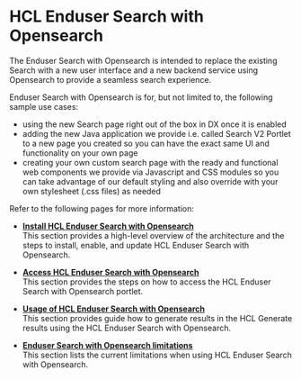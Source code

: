 # HCL Enduser Search with Opensearch

The Enduser Search with Opensearch is intended to replace the existing Search with a new user interface and a new backend service using Opensearch to provide a seamless search experience.

Enduser Search with Opensearch is for, but not limited to, the following sample use cases:

- using the new Search page right out of the box in DX once it is enabled
- adding the new Java application we provide i.e. called Search V2 Portlet to a new page you created so you can have the exact same UI and functionality on your own page
- creating your own custom search page with the ready and functional web components we provide via Javascript and CSS modules so you can take advantage of our default styling and also override with your own stylesheet (.css files) as needed

Refer to the following pages for more information:

- **[Install HCL Enduser Search with Opensearch](../search_using_opensearch/installation/index.md)**<br>
This section provides a high-level overview of the architecture and the steps to install, enable, and update HCL Enduser Search with Opensearch.

- **[Access HCL Enduser Search with Opensearch](../search_using_opensearch/access/index.md)**<br>
This section provides the steps on how to access the HCL Enduser Search with Opensearch portlet.

- **[Usage of HCL Enduser Search with Opensearch](../search_using_opensearch/usage/index.md)**<br>
This section provides guide how to generate results in the HCL Generate results using the HCL Enduser Search with Opensearch.

- **[Enduser Search with Opensearch limitations](../search_using_opensearch/limitations/index.md)**<br>
This section lists the current limitations when using HCL Enduser Search with Opensearch.
